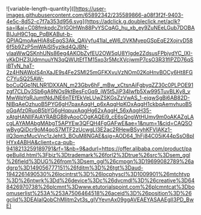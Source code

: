![variable-length-quantity]([https://user-images.githubusercontent.com/65892342/235589866-a08f3f2f-9403-4e5c-8d52-c7f7a353d956.svg](https://adclick.g.doubleclick.net/aclk?sa=l&ai=C08fmkpdcZIrIGOHWn88PvYSCqAG_hu_xb_ey9ZuNEeLGub7DOBABIJuH9C1gp_PqBKABut-b-QPIAQmoAwHIA8sEqgS3Ak_QAVyfu41lal_eW6_0VKMyepGSpEqE2XojrvD586f5b9ZzP5mWAjSl5yzlkd4QJBN-yIaaWwQSKnhUNs86eg4AKObZyfEU2OW5qU8YIgde2ZdsusFPbjydYC_lXI-vKkDHZ3UdmnuuYN3qQWUtEfTM15xo3r5McXVcjwmP7csO3R31flPZD76qSiBTyN_haT-2z4HNAWoIS4nXaJE9s4Fe2SMI25mGFKXvuVzNOm02KoHnvBOCy6Ht8FGC7YuSQ25AW-boCuQGp1NLNR1DXXAN_m23Gbv6hF_mBw_xCtsnAiFgbyqZZ30c0PLPOE91zgf7CLDv3Sb6gA9NOs9ktBesFcGq9_jW5t5JiP34Iwfb5Xw995TuvBLKy8_vMwWpYqRJumtNdJNE6nTEfEkVeLUwZSKGsZzVwAS_1-ejqwSgBi6AB82D-NIBqAeOzhuoB5PYG6gH7paxAqgH_p6xAqgHpKOxAqgH1ckbqAemvhuoB5oGqAfz0RuoB5bYG6gHqpuxAqgHg62xAqgH_56xAqgH35-xAtgHANIIFAiAYRABGB8yAooCOgKAQEi9_cE6sQngWtHUmy9m0oAKAZgLAcgLAYAMAbgMAbgT5APYEw3QFQH4FgGAFwE&ae=1&num=1&cid=CAQSOwBygQiDcr9oM4qoS7MTF2zUcwgLl3E2ac2RHewBSyyhKFVIAKz1-ilQ3pmzMucVnc1zJeht3_BOuM8NGAE&sig=AOD64_1hFj84C05iK44pSsO8pIHYx4ABHA&client=ca-pub-9418213259189791&rf=1&nb=9&adurl=https://offer.alibaba.com/product/pageBuild.html%3Fbiz%3Dtrademark%26forl2%3Dtrue%26src%3Dsem_ggl%26field%3DUG%26from%3Dsem_ggl%26cmpgn%3D19699082789%26adgrp%3D149056777151%26fditm%3D%26tgt%3Daud-1942261490530%26locintrst%3D%26locphyscl%3D1009901%26mtchtyp%3D%26ntwrk%3Dd%26device%3Dc%26dvcmdl%3D%26creative%3D648426970738%26plcmnt%3Dwww.etutorialspoint.com%26plcmntcat%3Dboomuserlist%253A%253A7506464518%26aceid%3D%26position%3D%26gclid%3DEAIaIQobChMIitm2vt3s_gIVYevnAx09ggAVEAEYASAAEgII3PD_BwE)
